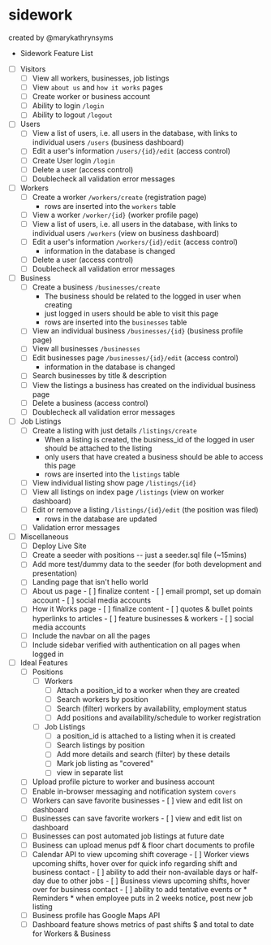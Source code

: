 # sidework 
created by @marykathrynsyms



* Sidework Feature List
- [ ] Visitors
    - [ ] View all workers, businesses, job listings
    - [ ] View `about us` and `how it works` pages
    - [ ] Create worker or business account
    - [ ] Ability to login `/login`
    - [ ] Ability to logout `/logout`
- [ ] Users
    - [ ] View a list of users, i.e. all users in the database, with links to individual users `/users` (business dashboard)
    - [ ] Edit a user's information `/users/{id}/edit` (access control)
    - [ ] Create User login `/login`
    - [ ] Delete a user (access control)
    - [ ] Doublecheck all validation error messages
- [ ] Workers
    - [ ] Create a worker `/workers/create` (registration page)
        - rows are inserted into the `workers` table
    - [ ] View a worker `/worker/{id}` (worker profile page)
    - [ ] View a list of users, i.e. all users in the database, with links to individual users `/workers` (view on business dashboard)
    - [ ] Edit a user's information `/workers/{id}/edit` (access control)
        - information in the database is changed
    - [ ] Delete a user (access control)    
    - [ ] Doublecheck all validation error messages
- [ ] Business
    - [ ] Create a business `/businesses/create`
        - The business should be related to the logged in user when creating
        - just logged in users should be able to visit this page
        - rows are inserted into the `businesses` table
    - [ ] View an individual business `/businesses/{id}` (business profile page)
    - [ ] View all businesses `/businesses`
    - [ ] Edit businesses page `/businesses/{id}/edit` (access control)
        - information in the database is changed
    - [ ] Search businesses by title & description
    - [ ] View the listings a business has created on the individual business page
    - [ ] Delete a business (access control)
    - [ ] Doublecheck all validation error messages
- [ ] Job Listings
    - [ ] Create a listing with just details `/listings/create`
        - When a listing is created, the business_id of the logged in user
          should be attached to the listing
        - only users that have created a business should be able to access
          this page
        - rows are inserted into the `listings` table
    - [ ] View individual listing show page `/listings/{id}`
    - [ ] View all listings on index page `/listings` (view on worker dashboard)
    - [ ] Edit or remove a listing `/listings/{id}/edit` (the position was filed)
        - rows in the database are updated
    - [ ] Validation error messages
- [ ] Miscellaneous
    - [ ] Deploy Live Site
    - [ ] Create a seeder with positions -- just a seeder.sql file (~15mins)
    - [ ] Add more test/dummy data to the seeder (for both development and presentation)
    - [ ] Landing page that isn't hello world
    - [ ] About us page 
            - [ ] finalize content
            - [ ] email prompt, set up domain account
            - [ ] social media accounts
    - [ ] How it Works page
            - [ ] finalize content
            - [ ] quotes & bullet points hyperlinks to articles
            - [ ] feature businesses & workers
            - [ ] social media accounts 
    - [ ] Include the navbar on all the pages
    - [ ] Include sidebar verified with authentication on all pages when logged in 
- [ ] Ideal Features
    - [ ] Positions
        - [ ] Workers
            - [ ] Attach a position_id to a worker when they are created
            - [ ] Search workers by position 
            - [ ] Search (filter) workers by availability, employment status
            - [ ] Add positions and availability/schedule to worker registration
        - [ ] Job Listings
            - [ ] a position_id is attached to a listing when it is created
            - [ ] Search listings by position
            - [ ] Add more details and search (filter) by these details
            - [ ] Mark job listing as "covered"
             - [ ] view in separate list
    - [ ] Upload profile picture to worker and business account
    - [ ] Enable in-browser messaging and notification system `covers`
    - [ ] Workers can save favorite businesses
            - [ ] view and edit list on dashboard
    - [ ] Businesses can save favorite workers
            - [ ] view and edit list on dashboard
    - [ ] Businesses can post automated job listings at future date
    - [ ] Business can upload menus pdf & floor chart documents to profile
    - [ ] Calendar API to view upcoming shift coverage
            - [ ] Worker views upcoming shifts, hover over for quick info regarding shift and business contact
                - [ ] ability to add their non-available days or half-day due to other jobs
            - [ ] Business views upcoming shifts, hover over for business contact
                - [ ] ability to add tentative events or * Reminders * when employee puts in 2 weeks notice, post new job listing  
    - [ ] Business profile has Google Maps API                      
    - [ ] Dashboard feature shows metrics of past shifts $ and total to date for Workers & Business